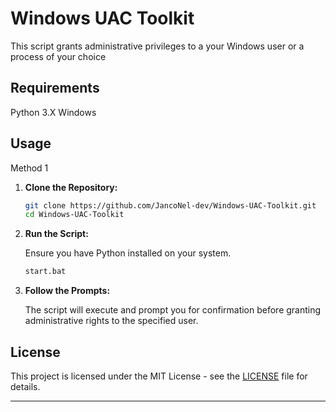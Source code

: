 # Windows UAC Toolkit

This script grants administrative privileges to a your Windows user or a process of your choice

## Requirements

Python 3.X
Windows

## Usage

Method 1

1. **Clone the Repository:**

   ```bash
   git clone https://github.com/JancoNel-dev/Windows-UAC-Toolkit.git
   cd Windows-UAC-Toolkit
   ```

2. **Run the Script:**

   Ensure you have Python installed on your system.

   ```bash
   start.bat
   ```

3. **Follow the Prompts:**

   The script will execute and prompt you for confirmation before granting administrative rights to the specified user.

## License

This project is licensed under the MIT License - see the [LICENSE](LICENSE) file for details.

---
